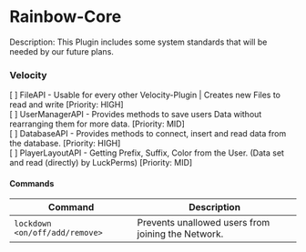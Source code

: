 # Rainbow-Core
Description: This Plugin includes some system standards that will be needed by our future plans.


### Velocity

[ ] FileAPI - Usable for every other Velocity-Plugin | Creates new Files to read and write [Priority: HIGH] <br>
[ ] UserManagerAPI - Provides methods to save users Data without rearranging them for more data. [Priority: MID]<br>
[ ] DatabaseAPI - Provides methods to connect, insert and read data from the database. [Priority: HIGH]<br>
[ ] PlayerLayoutAPI - Getting Prefix, Suffix, Color from the User. (Data set and read (directly) by LuckPerms) [Priority: MID]<br>

#### Commands

| Command  	| Description  	|
|---	                                |---                                                	|
| ```lockdown <on/off/add/remove>``` 	|  Prevents unallowed users from joining the Network. 	|
